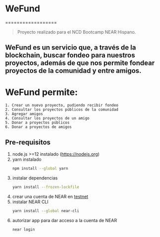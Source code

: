 # WeFund
==================
> Proyecto realizado para el NCD Bootcamp NEAR Hispano.
## WeFund es un servicio que, a través de la blockchain, buscar fondeo para nuestros proyectos, además de que nos permite fondear proyectos de la comunidad y entre amigos.

# WeFund permite:
    1. Crear un nuevo proyecto, pudiendo recibir fondeo
    2. Consultar los proyectos públicos de la comunidad
    3. Agregar amigos
    4. Consultar los proyectos de un amigo
    5. Donar a proyectos públicos
    6. Donar a proyectos de amigos

## Pre-requisitos
1. node.js >=12 instalado (https://nodejs.org)
2. yarn instalado
    ```bash
    npm install --global yarn
    ```
3. instalar dependencias
    ```bash
    yarn install --frozen-lockfile
    ```
4. crear una cuenta de NEAR en [testnet](https://docs.near.org/docs/develop/basics/create-account#creating-a-testnet-account)   
5. instalar NEAR CLI
    ```bash
    yarn install --global near-cli
    ```
6. autorizar app para dar acceso a la cuenta de NEAR
    ```bash
    near login
    ```
